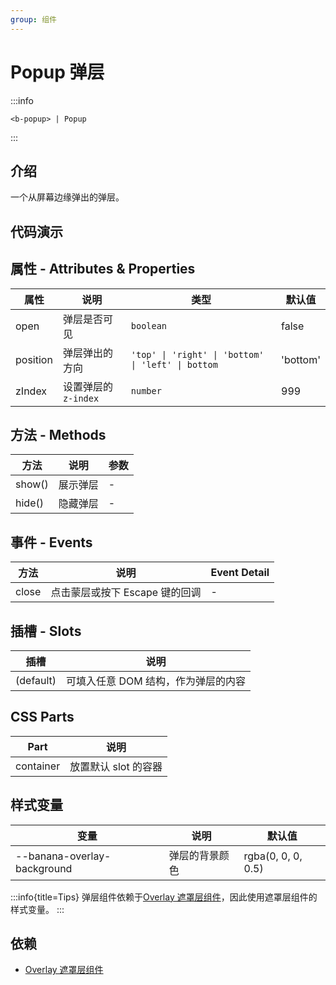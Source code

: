 ```yaml
---
group: 组件
---
```


# Popup 弹层

:::info

```
<b-popup> | Popup
```

:::

## 介绍

一个从屏幕边缘弹出的弹层。

## 代码演示

<code src="./demos/BasicUsage.tsx"></code>

## 属性 - Attributes & Properties

| 属性     | 说明                | 类型                                               | 默认值   |
| -------- | ------------------- | -------------------------------------------------- | -------- |
| open     | 弹层是否可见        | `boolean`                                          | false    |
| position | 弹层弹出的方向      | `'top' \| 'right' \| 'bottom' \| 'left' \| bottom` | 'bottom' |
| zIndex   | 设置弹层的`z-index` | `number`                                           | 999      |

## 方法 - Methods

| 方法   | 说明     | 参数 |
| ------ | -------- | ---- |
| show() | 展示弹层 | -    |
| hide() | 隐藏弹层 | -    |

## 事件 - Events

| 方法  | 说明                           | Event Detail |
| ----- | ------------------------------ | ------------ |
| close | 点击蒙层或按下 Escape 键的回调 | -            |

## 插槽 - Slots

| 插槽      | 说明                                |
| --------- | ----------------------------------- |
| (default) | 可填入任意 DOM 结构，作为弹层的内容 |

## CSS Parts

| Part      | 说明                 |
| --------- | -------------------- |
| container | 放置默认 slot 的容器 |

## 样式变量

| 变量                        | 说明           | 默认值             |
| --------------------------- | -------------- | ------------------ |
| --banana-overlay-background | 弹层的背景颜色 | rgba(0, 0, 0, 0.5) |

:::info{title=Tips}
弹层组件依赖于[Overlay 遮罩层组件](/example/overlay)，因此使用遮罩层组件的样式变量。
:::

## 依赖

- [Overlay 遮罩层组件](/example/overlay)
